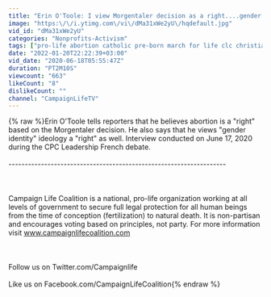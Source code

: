 ```yaml
---
title: "Erin O'Toole: I view Morgentaler decision as a right....gender identity as a right"
image: "https:\/\/i.ytimg.com\/vi\/dMa31xWe2yU\/hqdefault.jpg"
vid_id: "dMa31xWe2yU"
categories: "Nonprofits-Activism"
tags: ["pro-life abortion catholic pre-born march for life clc christian canada","unborn","baby"]
date: "2022-01-20T22:22:39+03:00"
vid_date: "2020-06-18T05:55:47Z"
duration: "PT2M10S"
viewcount: "663"
likeCount: "8"
dislikeCount: ""
channel: "CampaignLifeTV"
---
```

{% raw %}Erin O'Toole tells reporters that he believes abortion is a &quot;right&quot; based on the Morgentaler decision. He also says that he views &quot;gender identity&quot; ideology a &quot;right&quot; as well.  Interview conducted on June 17, 2020 during the CPC Leadership French debate. <br /><br />-------------------------------------------------------------------<br /><br /><br /><br />Campaign Life Coalition is a national, pro-life organization working at all levels of government to secure full legal protection for all human beings from the time of conception (fertilization) to natural death. It is non-partisan and encourages voting based on principles, not party. For more information visit www.campaignlifecoalition.com<br /><br /><br /><br />Follow us on Twitter.com/Campaignlife<br /><br />Like us on Facebook.com/CampaignLifeCoalition{% endraw %}
